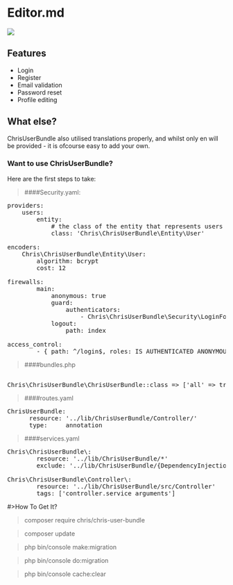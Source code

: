 # Editor.md

![](https://img.shields.io/github/issues/ChrisBPB/ChrisUserBundle.svg) 


## Features
- Login
- Register
- Email validation
- Password reset
- Profile editing

## What else?
ChrisUserBundle also utilised translations properly, and whilst only en will be provided - it is ofcourse easy to add your own.

### Want to use ChrisUserBundle?
Here are the first steps to take:



>####Security.yaml:
<pre>
providers:
    users:
        entity:
            # the class of the entity that represents users
            class: 'Chris\ChrisUserBundle\Entity\User'

encoders:
    Chris\ChrisUserBundle\Entity\User:
        algorithm: bcrypt
        cost: 12
        
firewalls:
        main:
            anonymous: true
            guard:
                authenticators:
                    - Chris\ChrisUserBundle\Security\LoginFormAuthenticator
            logout:
                path: index
            
access_control:
        - { path: ^/login$, roles: IS_AUTHENTICATED_ANONYMOUSLY }
</pre>        


>####bundles.php
<pre>        
Chris\ChrisUserBundle\ChrisUserBundle::class => ['all' => true],
</pre>


>####routes.yaml
<pre>
ChrisUserBundle:
      resource: '../lib/ChrisUserBundle/Controller/'
      type:     annotation
</pre>


>####services.yaml
<pre>
Chris\ChrisUserBundle\:
        resource: '../lib/ChrisUserBundle/*'
        exclude: '../lib/ChrisUserBundle/{DependencyInjection,Entity,Migrations,Tests,Kernel.php}'

Chris\ChrisUserBundle\Controller\:
        resource: '../lib/ChrisUserBundle/src/Controller'
        tags: ['controller.service_arguments']
</pre>

#>How To Get It?
>composer require chris/chris-user-bundle

>composer update

>php bin/console make:migration

>php bin/console do:migration

>php bin/console cache:clear

